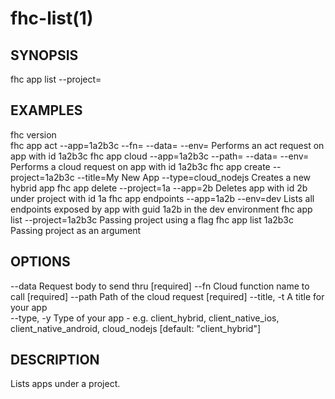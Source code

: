 fhc-list(1)
===========
## SYNOPSIS

 fhc app list --project=<project>

## EXAMPLES

  fhc version                                                                                                
  fhc app act --app=1a2b3c --fn=<serverside Function> --data=<data to send> --env=<environment>              Performs an act request on app with id 1a2b3c
  fhc app cloud --app=1a2b3c --path=<serverside path from root> --data=<Data to send> --env=<environment>    Performs a cloud request on app with id 1a2b3c
  fhc app create --project=1a2b3c --title=My New App --type=cloud_nodejs                                     Creates a new hybrid app
  fhc app delete --project=1a --app=2b                                                                       Deletes app with id 2b under project with id 1a
  fhc app endpoints --app=1a2b --env=dev                                                                     Lists all endpoints exposed by app with guid 1a2b in the dev environment
  fhc app list --project=1a2b3c                                                                              Passing project using a flag
  fhc app list 1a2b3c                                                                                        Passing project as an argument


## OPTIONS

  --data       Request body to send thru                                                                      [required]
  --fn         Cloud function name to call                                                                    [required]
  --path       Path of the cloud request                                                                      [required]
  --title, -t  A title for your app                                                                         
  --type, -y   Type of your app - e.g. client_hybrid, client_native_ios, client_native_android, cloud_nodejs  [default: "client_hybrid"]

## DESCRIPTION

Lists apps under a project.

